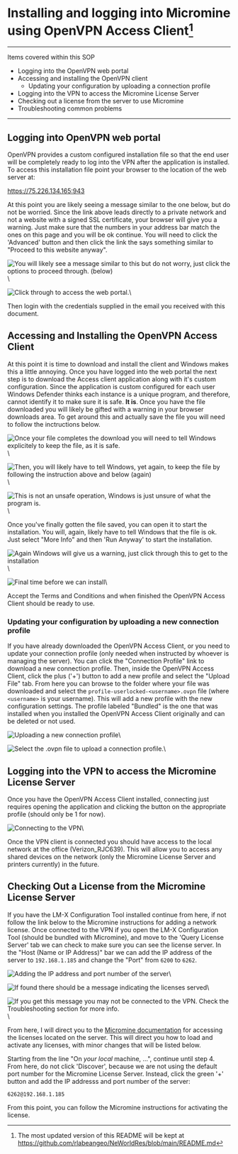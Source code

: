 # Installing and logging into Micromine using OpenVPN Access Client[^1]
[^1]: The most updated version of this README will be kept at <https://github.com/rlabeangeo/NeWorldRes/blob/main/README.md>


---

Items covered within this SOP

- Logging into the OpenVPN web portal
- Accessing and installing the OpenVPN client
	- Updating your configuration by uploading a connection profile
- Logging into the VPN to access the Micromine License Server
- Checking out a license from the server to use Micromine
- Troubleshooting common problems

---



## Logging into OpenVPN web portal


OpenVPN provides a custom configured installation file so that the end user will be completely ready to log into the VPN after the application is installed. To access this installation file point your browser to the location of the web server at:


<https://75.226.134.165:943>


At this point you are likely seeing a message similar to the one below, but do not be worried. Since the link above leads directly to a private network and not a website with a signed SSL certificate, your browser will give you a warning. Just make sure that the numbers in your address bar match the ones on this page and you will be ok continue. You will need to click the 'Advanced' button and then click the link the says something similar to "Proceed to this website anyway".


![You will likely see a message similar to this but do not worry, just click the options to proceed through. (below)](SOPpics/1.png)\

![Click through to access the web portal.](SOPpics/2.png)\


Then login with the credentials supplied in the email you received with this document.



## Accessing and Installing the OpenVPN Access Client


At this point it is time to download and install the client and Windows makes this a little annoying. Once you have logged into the web portal the next step is to download the Access client application along with it's custom configuration. Since the application is custom configured for each user Windows Defender thinks each instance is a unique program, and therefore, cannot identify it to make sure it is safe. **It is**. Once you have the file downloaded you will likely be gifted with a warning in your browser downloads area. To get around this and actually save the file you will need to follow the inctructions below.


![Once your file completes the download you will need to tell Windows explicitely to keep the file, as it is safe.](SOPpics/3.png)\

![Then, you will likely have to tell Windows, yet again, to keep the file by following the instruction above and below (again)](SOPpics/4.png)\

![This is not an unsafe operation, Windows is just unsure of what the program is.](SOPpics/5.png)\


Once you've finally gotten the file saved, you can open it to start the installation. You will, again, likely have to tell Windows that the file is ok. Just select "More Info" and then 'Run Anyway' to start the installation.


![Again Windows will give us a warning, just click through this to get to the installation](SOPpics/9.png)\

![Final time before we can install](SOPpics/10.png)\


Accept the Terms and Conditions and when finished the OpenVPN Access Client should be ready to use. 



### Updating your configuration by uploading a new connection profile


If you have already downloaded the OpenVPN Access Client, or you need to update your connection profile (only needed when instructed by whoever is managing the server). You can click the "Connection Profile" link to download a new connection profile. Then, inside the OpenVPN Access Client, click the plus ('+') button to add a new profile and select the "Upload File" tab. From here you can browse to the folder where your file was downloaded and select the `profile-userlocked-<username>.ovpn` file (where `<username>` is your username). This will add a new profile with the new configuration settings. The profile labeled "Bundled" is the one that was installed when you installed the OpenVPN Access Client originally and can be deleted or not used. 


![Uploading a new connection profile](SOPpics/7.png)\

![Select the `.ovpn` file to upload a connection profile.](SOPpics/8.png)\



## Logging into the VPN to access the Micromine License Server


Once you have the OpenVPN Access Client installed, connecting just requires opening the application and clicking the button on the appropriate profile (should only be 1 for now).


![Connecting to the VPN](SOPpics/11.png)\


Once the VPN client is connected you should have access to the local network at the office (Verizon_RJC639). This will allow you to access any shared devices on the network (only the Micromine License Server and printers currently) in the future. 



## Checking Out a License from the Micromine License Server


If you have the LM-X Configuration Tool installed continue from here, if not follow the link below to the Micromine instructions for adding a network license. Once connected to the VPN if you open the LM-X Configuration Tool (should be bundled with Micromine), and move to the 'Query License Server' tab we can check to make sure you can see the license server. In the "Host (Name or IP Address)" bar we can add the IP address of the server to `192.168.1.185` and change the "Port" from `6200` to `6262`.

![Adding the IP address and port number of the server](SOPpics/12.png)\

![If found there should be a message indicating the licenses served](SOPpics/13.png)\

![If you get this message you may not be connected to the VPN. Check the Troubleshooting section for more info.](SOPpics/14.png)\


From here, I will direct you to the [Micromine documentation](https://webhelp.micromine.com/mm/22.5/English/Content/mmtools/IDH_LICENCE_NETWORK_ACTIVATE.htm?tocpath=Home%7CLicensing%7CLicence%20Manager%7CNetwork%20Licences%7C_____2) for accessing the licenses located on the server. This will direct you how to load and activate any licenses, with minor changes that will be listed below.

Starting from the line "On *your local* machine, ...", continue until step 4. From here, do not click 'Discover', because we are not using the default port number for the Micromine License Server. Instead, click the green '+' button and add the IP addresss and port number of the server: 

`6262@192.168.1.185`

From this point, you can follow the Micromine instructions for activating the license. 

